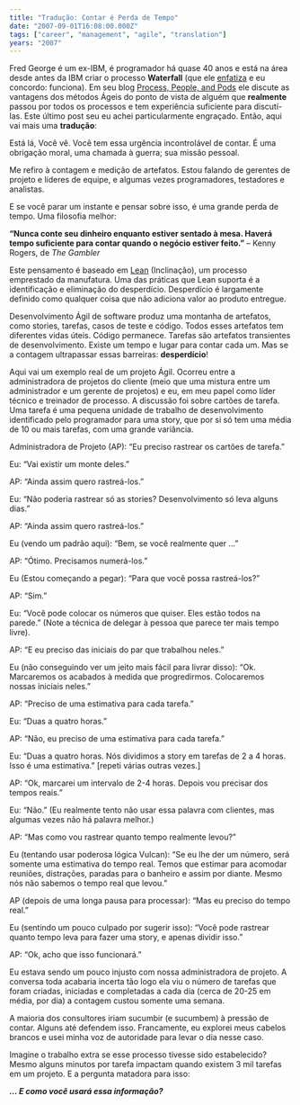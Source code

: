 ```yaml
---
title: "Tradução: Contar é Perda de Tempo"
date: "2007-09-01T16:08:00.000Z"
tags: ["career", "management", "agile", "translation"]
years: "2007"
---
```


<p></p>
<p>Fred George é um ex-<span class="caps">IBM</span>, é programador há quase 40 anos e está na área desde antes da <span class="caps">IBM</span> criar o processo <strong>Waterfall</strong> (que ele <a href="http://processpeoplepods.blogspot.com/2007/08/lean-agile-management-process_27.html">enfatiza</a> e eu concordo: funciona). Em seu blog <a href="http://processpeoplepods.blogspot.com/">Process, People, and Pods</a> ele discute as vantagens dos métodos Ágeis do ponto de vista de alguém que <strong>realmente</strong> passou por todos os processos e tem experiência suficiente para discutí-las. Este último post seu eu achei particularmente engraçado. Então, aqui vai mais uma <strong>tradução</strong>:</p>
<p>Está lá, Você vê. Você tem essa urgência incontrolável de contar. É uma obrigação moral, uma chamada à guerra; sua missão pessoal.</p>
<p>Me refiro à contagem e medição de artefatos. Estou falando de gerentes de projeto e líderes de equipe, e algumas vezes programadores, testadores e analistas.</p>
<p>E se você parar um instante e pensar sobre isso, é uma grande perda de tempo. Uma filosofia melhor:</p>
<p><strong>“Nunca conte seu dinheiro enquanto estiver sentado à mesa. Haverá tempo suficiente para contar quando o negócio estiver feito.”</strong> – Kenny Rogers, de <em>The Gambler</em></p>
<p></p>
<p></p>
<p>Este pensamento é baseado em <a href="https://processpeoplepods.blogspot.com/2007/08/lean-agile-management-process_27.html">Lean</a> (Inclinação), um processo emprestado da manufatura. Uma das práticas que Lean suporta é a identificação e eliminação do desperdício. Desperdício é largamente definido como qualquer coisa que não adiciona valor ao produto entregue.</p>
<p>Desenvolvimento Ágil de software produz uma montanha de artefatos, como stories, tarefas, casos de teste e código. Todos esses artefatos tem diferentes vidas úteis. Código permanece. Tarefas são artefatos transientes de desenvolvimento. Existe um tempo e lugar para contar cada um. Mas se a contagem ultrapassar essas barreiras: <strong>desperdício</strong>!</p>
<p>Aqui vai um exemplo real de um projeto Ágil. Ocorreu entre a administradora de projetos do cliente (meio que uma mistura entre um administrador e um gerente de projetos) e eu, em meu papel como líder técnico e treinador de processo. A discussão foi sobre cartões de tarefa. Uma tarefa é uma pequena unidade de trabalho de desenvolvimento identificado pelo programador para uma story, que por si só tem uma média de 10 ou mais tarefas, com uma grande variância.</p>
<p>Administradora de Projeto (AP): “Eu preciso rastrear os cartões de tarefa.”</p>
<p>Eu: “Vai existir um monte deles.”</p>
<p>AP: “Ainda assim quero rastreá-los.”</p>
<p>Eu: “Não poderia rastrear só as stories? Desenvolvimento só leva alguns dias.”</p>
<p>AP: “Ainda assim quero rastreá-los.”</p>
<p>Eu (vendo um padrão aqui): “Bem, se você realmente quer …”</p>
<p>AP: “Ótimo. Precisamos numerá-los.”</p>
<p>Eu (Estou começando a pegar): “Para que você possa rastreá-los?”</p>
<p>AP: “Sim.”</p>
<p>Eu: “Você pode colocar os números que quiser. Eles estão todos na parede.” (Note a técnica de delegar à pessoa que parece ter mais tempo livre).</p>
<p>AP: “E eu preciso das iniciais do par que trabalhou neles.”</p>
<p>Eu (não conseguindo ver um jeito mais fácil para livrar disso): “Ok. Marcaremos os acabados à medida que progredirmos. Colocaremos nossas iniciais neles.”</p>
<p>AP: “Preciso de uma estimativa para cada tarefa.”</p>
<p>Eu: “Duas a quatro horas.”</p>
<p>AP: “Não, eu preciso de uma estimativa para cada tarefa.”</p>
<p>Eu: “Duas a quatro horas. Nós dividimos a story em tarefas de 2 a 4 horas. Isso é uma estimativa.” [repeti várias outras vezes.]</p>
<p>AP: “Ok, marcarei um intervalo de 2-4 horas. Depois vou precisar dos tempos reais.”</p>
<p>Eu: “Não.” (Eu realmente tento não usar essa palavra com clientes, mas algumas vezes não há palavra melhor.)</p>
<p>AP: “Mas como vou rastrear quanto tempo realmente levou?”</p>
<p>Eu (tentando usar poderosa lógica Vulcan): “Se eu lhe der um número, será somente uma estimativa do tempo real. Temos que estimar para acomodar reuniões, distrações, paradas para o banheiro e assim por diante. Mesmo nós não sabemos o tempo real que levou.”</p>
<p>AP (depois de uma longa pausa para processar): “Mas eu preciso do tempo real.”</p>
<p>Eu (sentindo um pouco culpado por sugerir isso): “Você pode rastrear quanto tempo leva para fazer uma story, e apenas dividir isso.”</p>
<p>AP: “Ok, acho que isso funcionará.”</p>
<p>Eu estava sendo um pouco injusto com nossa administradora de projeto. A conversa toda acabaria incerta tão logo ela viu o número de tarefas que foram criadas, iniciadas e completadas a cada dia (cerca de 20-25 em média, por dia) a contagem custou somente uma semana.</p>
<p>A maioria dos consultores iriam sucumbir (e sucumbem) à pressão de contar. Alguns até defendem isso. Francamente, eu explorei meus cabelos brancos e usei minha voz de autoridade para levar o dia nesse caso.</p>
<p>Imagine o trabalho extra se esse processo tivesse sido estabelecido? Mesmo alguns minutos por tarefa impactam quando existem 3 mil tarefas em um projeto. E a pergunta matadora para isso:</p>
<p><em><strong>… E como você usará essa informação?</strong></em></p>
<p></p>